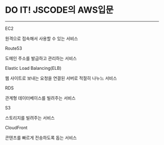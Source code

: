 # **DO IT! JSCODE의 AWS입문**
---------------------------

EC2

원격으로 접속해서 사용할 수 있는 서비스

Route53

도메인 주소를 발급하고 관리하는 서비스

Elastic Load Balancing(ELB)

웹 사이트로 보내는 요청을 연결된 서버로 적절히 나누느 서비스

RDS

관계형 데이터베이스를 빌려주는 서비스

S3

스토리지를 빌려주는 서비스

CloudFront

콘텐츠를 빠르게 전송하도록 돕는 서비스
